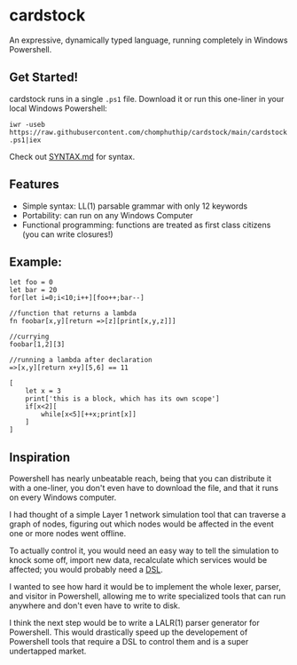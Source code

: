 # cardstock
An expressive, dynamically typed language, running completely in Windows Powershell.

## Get Started!
cardstock runs in a single `.ps1` file. Download it or run this one-liner in your local Windows Powershell:


`iwr -useb https://raw.githubusercontent.com/chomphuthip/cardstock/main/cardstock.ps1|iex`

Check out [SYNTAX.md](./SYNTAX.md) for syntax.

## Features
* Simple syntax: LL(1) parsable grammar with only 12 keywords
* Portability: can run on any Windows Computer
* Functional programming: functions are treated as first class citizens (you can write closures!)

## Example:
```
let foo = 0
let bar = 20
for[let i=0;i<10;i++][foo++;bar--]

//function that returns a lambda
fn foobar[x,y][return =>[z][print[x,y,z]]]

//currying
foobar[1,2][3]

//running a lambda after declaration
=>[x,y][return x+y][5,6] == 11

[
    let x = 3
    print['this is a block, which has its own scope']
    if[x<2][
        while[x<5][++x;print[x]]
    ]
]
```

## Inspiration
Powershell has nearly unbeatable reach, being that you can distribute it with a one-liner, you don't even have to download the file, and that it runs on every Windows computer. 

I had thought of a simple Layer 1 network simulation tool that can traverse a graph of nodes, figuring out which nodes would be affected in the event one or more nodes went offline. 

To actually control it, you would need an easy way to tell the simulation to knock some off, import new data, recalculate which services would be affected; you would probably need a [DSL](https://en.wikipedia.org/wiki/Domain-specific_language). 

I wanted to see how hard it would be to implement the whole lexer, parser, and visitor in Powershell, allowing me to write specialized tools that can run anywhere and don't even have to write to disk.

I think the next step would be to write a LALR(1) parser generator for Powershell. This would drastically speed up the developement of Powershell tools that require a DSL to control them and is a super undertapped market.
